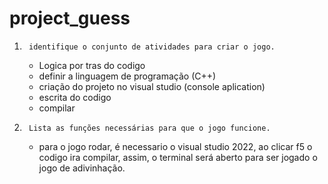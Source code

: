 # project_guess
1)      identifique o conjunto de atividades para criar o jogo.
    - Logica por tras do codigo
    - definir a linguagem de programação (C++)
    - criação do projeto no visual studio (console aplication)
    - escrita do codigo
    - compilar
      
3)      Lista as funções necessárias para que o jogo funcione.
    - para o jogo rodar, é necessario o visual studio 2022, ao clicar f5 o codigo ira compilar, assim, o terminal será aberto para ser jogado o jogo de adivinhação.
 


